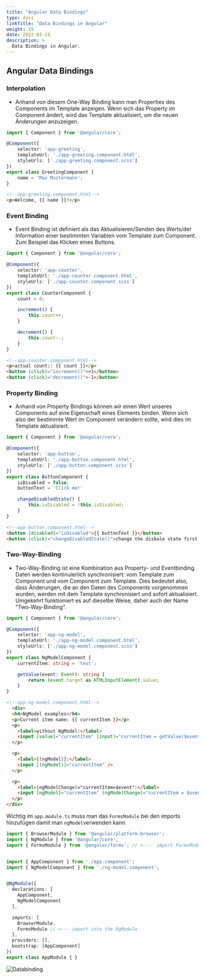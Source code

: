 ```yaml
---
title: "Angular Data Bindings"
type: docs
linkTitle: "Data Bindings in Angular"
weight: 15
date: 2022-03-14
description: >
  Data Bindings in Angular.
---
```

## Angular Data Bindings
### Interpolation
- Anhand von diesem One-Way Binding kann man Properties des Components im Template anzeigen.
  Wenn sich das Property im Component ändert, wird das Template aktualisiert, um die neuen Änderungen anzuzeigen.
```typescript
import { Component } from '@angular/core';

@Component({
    selector: 'app-greeting',
    templateUrl: './app-greeting.component.html',
    styleUrls: ['./app-greeting.component.scss']
})
export class GreetingComponent {
    name = 'Max Mustermann';
}
```
```html
<!--app-greeting.component.html-->
<p>Welcome, {{ name }}!</p>
```

### Event Binding
- Event Binding ist definiert als das Aktualisieren/Senden des Werts/der Information einer bestimmten Variablen vom Template zum Component.\
  Zum Beispiel das Klicken eines Buttons.
```typescript
import { Component } from '@angular/core';

@Component({
    selector: 'app-counter',
    templateUrl: './app-counter.component.html',
    styleUrls: ['./app-counter.component.scss']
})
export class CounterComponent {
    count = 0;

    increment() {
        this.count++;
    }

    decrement() {
        this.count--;
    }
}
```
```html
<!--app-counter.component.html-->
<p>actual count:: {{ count }}</p>
<button (click)="increment()">+1</button>
<button (click)="decrement()">-1</button>
```

### Property Binding
- Anhand von Property Bindings können wir einen Wert unseres Components auf eine Eigenschaft eines Elements binden.
  Wenn sich also der bestimmte Wert im Component verändern sollte, wird dies im Template aktualisiert.
```typescript
import { Component } from '@angular/core';

@Component({
    selector: 'app-button',
    templateUrl: './app-button.component.html',
    styleUrls: ['./app-button.component.scss']
})
export class ButtonComponent {
    isDisabled = false;
    buttonText = 'Click me!'

    changeDisabledState() {
        this.isDisabled = !this.isDisabled;
    }
}
```
```html
<!--app-button.component.html-->
<button [disabled]="isDisabled">{{ buttonText }}</button>
<button (click)="changeDisabledState()">change the disbale state first button</button>
```

### Two-Way-Binding
- Two-Way-Binding ist eine Kombination aus Property- und Eventbinding. Daten werden kontinuierlich synchronisiert: vom Template zum Component und vom Component zum Template.
  Dies bedeutet also, dass Änderungen, die an den Daten des Components vorgenommen wurden, werden mit dem Template synchronisiert und sofort aktualisiert.
  Umgekehrt funktioniert es auf dieselbe Weise, daher auch der Name "Two-Way-Binding".
```typescript
import { Component } from '@angular/core';

@Component({
    selector: 'app-ng-model',
    templateUrl: './app-ng-model.component.html',
    styleUrls: ['./app-ng-model.component.scss']
})
export class NgModelComponent {
    currentItem: string = 'test';

    getValue(event: Event): string {
        return (event.target as HTMLInputElement).value;
    }
}
```
```html
<!--app-ng-model.component.html-->
  <div>
  <h4>NgModel examples</h4>
  <p>Current item name: {{ currentItem }}</p>
  <p>
    <label>without NgModel:</label>
    <input [value]="currentItem" (input)="currentItem = getValue($event)" />
  </p>

  <p>
    <label>[(ngModel)]:</label>
    <input [(ngModel)]="currentItem" />
  </p>

  <p>
    <label>(ngModelChange)="currentItem=$event":</label>
    <input [ngModel]="currentItem" (ngModelChange)="currentItem = $event" />
  </p>
</div>
```

Wichtig im `app.module.ts` muss man das `FormsModule` bei den imports hinzufügen damit man `ngModel`verwenden kann
```typescript
import { BrowserModule } from '@angular/platform-browser';
import { NgModule } from '@angular/core';
import { FormsModule } from '@angular/forms'; // <---  import FormsModule


import { AppComponent } from './app.component';
import { NgModelComponent } from './ng-model.component';


@NgModule({
  declarations: [
    AppComponent,
    NgModelComponent
  ],

  imports: [
    BrowserModule,
    FormsModule // <--- import into the NgModule
  ],
  providers: [],
  bootstrap: [AppComponent]
})
export class AppModule { }
```

![Databinding](../images/component-of-data-binding.png) 
